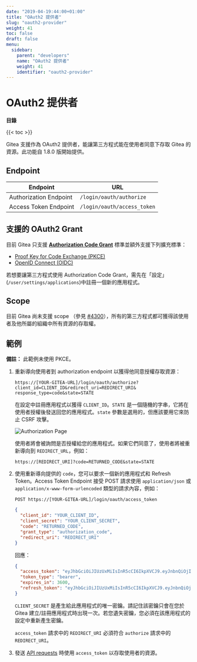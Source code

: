 ```yaml
---
date: "2019-04-19:44:00+01:00"
title: "OAuth2 提供者"
slug: "oauth2-provider"
weight: 41
toc: false
draft: false
menu:
  sidebar:
    parent: "developers"
    name: "OAuth2 提供者"
    weight: 41
    identifier: "oauth2-provider"
---
```


# OAuth2 提供者

**目錄**

{{< toc >}}

Gitea 支援作為 OAuth2 提供者，能讓第三方程式能在使用者同意下存取 Gitea 的資源。此功能自 1.8.0 版開始提供。

## Endpoint

| Endpoint               | URL                         |
| ---------------------- | --------------------------- |
| Authorization Endpoint | `/login/oauth/authorize`    |
| Access Token Endpoint  | `/login/oauth/access_token` |

## 支援的 OAuth2 Grant

目前 Gitea 只支援 [**Authorization Code Grant**](https://tools.ietf.org/html/rfc6749#section-1.3.1) 標準並額外支援下列擴充標準：

- [Proof Key for Code Exchange (PKCE)](https://tools.ietf.org/html/rfc7636)
- [OpenID Connect (OIDC)](https://openid.net/specs/openid-connect-core-1_0.html#CodeFlowAuth)

若想要讓第三方程式使用 Authorization Code Grant，需先在「設定」(`/user/settings/applications`)中註冊一個新的應用程式。

## Scope

目前 Gitea 尚未支援 scope （參見 [#4300](https://github.com/go-gitea/gitea/issues/4300)），所有的第三方程式都可獲得該使用者及他所屬的組織中所有資源的存取權。

## 範例

**備註：** 此範例未使用 PKCE。

1. 重新導向使用者到 authorization endpoint 以獲得他同意授權存取資源：
    <!-- 1. Redirect to user to the authorization endpoint in order to get his/her consent for accessing the resources: -->

   ```curl
   https://[YOUR-GITEA-URL]/login/oauth/authorize?client_id=CLIENT_ID&redirect_uri=REDIRECT_URI& response_type=code&state=STATE
   ```

   在設定中註冊應用程式以獲得 `CLIENT_ID`。`STATE` 是一個隨機的字串，它將在使用者授權後發送回您的應用程式。`state` 參數是選用的，但應該要用它來防止 CSRF 攻擊。

   ![Authorization Page](/authorize.png)

   使用者將會被詢問是否授權給您的應用程式。如果它們同意了，使用者將被重新導向到 `REDIRECT_URL`，例如：

   ```curl
   https://[REDIRECT_URI]?code=RETURNED_CODE&state=STATE
   ```

1. 使用重新導向提供的 `code`，您可以要求一個新的應用程式和 Refresh Token。Access Token Endpoint 接受 POST 請求使用 `application/json` 或 `application/x-www-form-urlencoded` 類型的請求內容，例如：

   ```curl
   POST https://[YOUR-GITEA-URL]/login/oauth/access_token
   ```

   ```json
   {
     "client_id": "YOUR_CLIENT_ID",
     "client_secret": "YOUR_CLIENT_SECRET",
     "code": "RETURNED_CODE",
     "grant_type": "authorization_code",
     "redirect_uri": "REDIRECT_URI"
   }
   ```

   回應：

   ```json
   {
     "access_token": "eyJhbGciOiJIUzUxMiIsInR5cCI6IkpXVCJ9.eyJnbnQiOjIsInR0IjowLCJleHAiOjE1NTUxNzk5MTIsImlhdCI6MTU1NTE3NjMxMn0.0-iFsAwBtxuckA0sNZ6QpBQmywVPz129u75vOM7wPJecw5wqGyBkmstfJHAjEOqrAf_V5Z-1QYeCh_Cz4RiKug",
     "token_type": "bearer",
     "expires_in": 3600,
     "refresh_token": "eyJhbGciOiJIUzUxMiIsInR5cCI6IkpXVCJ9.eyJnbnQiOjIsInR0IjoxLCJjbnQiOjEsImV4cCI6MTU1NzgwNDMxMiwiaWF0IjoxNTU1MTc2MzEyfQ.S_HZQBy4q9r5SEzNGNIoFClT43HPNDbUdHH-GYNYYdkRfft6XptJBkUQscZsGxOW975Yk6RbgtGvq1nkEcklOw"
   }
   ```

   `CLIENT_SECRET` 是產生給此應用程式的唯一密鑰。請記住該密鑰只會在您於 Gitea 建立/註冊應用程式時出現一次。若您遺失密鑰，您必須在該應用程式的設定中重新產生密鑰。

   `access_token` 請求中的 `REDIRECT_URI` 必須符合 `authorize` 請求中的 `REDIRECT_URI`。

1. 發送 [API requests](https://docs.gitea.io/en-us/api-usage#oauth2) 時使用 `access_token` 以存取使用者的資源。
